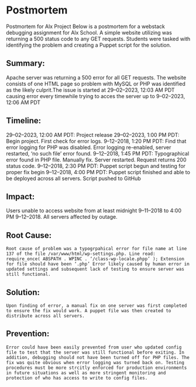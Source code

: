 #		Postmortem
Postmortem for Alx Project Below is a postmortem for a webstack debugging assignment for Alx School. A simple website utilizing was returning a 500 status code to any GET requests. Students were tasked with identifying the problem and creating a Puppet script for the solution.

## Summary:  
Apache server was returning a 500 error for all GET requests. The website consists of one HTML page so problem with MySQL or PHP was identified as the likely culprit.The issue is started at 29–02–2023, 12:03 AM PDT causing error every timewhile trying to acces the server up to 9–02–2023, 12:06 AM PDT

## Timeline:
29–02–2023, 12:00 AM PDT: Project release 29–02–2023, 1:00 PM PDT: Begin project. First check for error logs. 9–12–2018, 1:20 PM PDT: Find that error logging for PHP was disabled. Error logging re-enabled, server restarted, ‘no such file’ error found. 9–12–2018, 1:45 PM PDT: Typographical error found in PHP file. Manually fix. Server restarted. Request returns 200 status code. 9–12–2018, 2:30 PM PDT: Puppet script begun and testing for proper fix begin 9–12–2018, 4:00 PM PDT: Puppet script finished and able to be deployed across all servers. Script pushed to GitHub

## Impact: 
Users unable to access website from at least midnight 9–11–2018 to 4:00 PM 9–12–2018. All servers affected by outage.

## Root Cause: 
	Root cause of problem was a typogrpahical error for file name at line 137 of the file /var/www/html/wp-settings.php. Line read: require_once( ABSPATH . WPINC . ‘/class-wp-locale.phpp’ ); Extension for file should have been ‘.php’ Error likely caused by human error in updated settings and subsequent lack of testing to ensure server was still functional.

## Solution: 
	Upon finding of error, a manual fix on one server was first completed to ensure the fix would work. A puppet file was then created to distribute across all servers.

## Prevention:  
	Error could have been easily prevented from user who updated config file to test that the server was still functional before exiting. In addition, debugging should not have been turned off for PHP files. The fix was quite obvious when error logging was turned back on. Testing procedures must be more strcitly enforced for production environments in future situations as well as more stringent monitoring and protection of who has access to write to config files.
